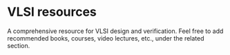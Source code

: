 # VLSI resources
A comprehensive resource for VLSI design and verification. Feel free to add recommended books, courses, video lectures, etc., under the related section.
